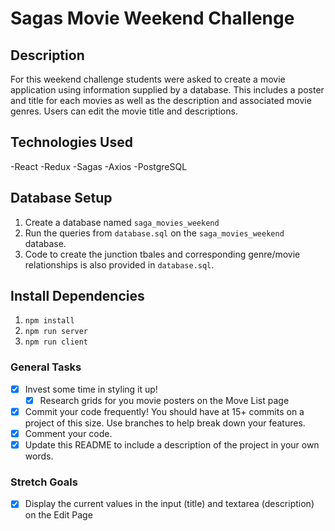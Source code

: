 # Sagas Movie Weekend Challenge

## Description

For this weekend challenge students were asked to create a movie application using information supplied by a database. This includes a poster and title for each movies as well as the description and associated movie genres. Users can edit the movie title and descriptions.

## Technologies Used

-React
-Redux
-Sagas
-Axios
-PostgreSQL

## Database Setup

1. Create a database named `saga_movies_weekend`
2. Run the queries from `database.sql` on the `saga_movies_weekend` database.
3. Code to create the junction tbales and corresponding genre/movie relationships is also provided in `database.sql`.

## Install Dependencies

1. `npm install`
2. `npm run server`
3. `npm run client`

### General Tasks

- [x] Invest some time in styling it up!
    - [x] Research grids for you movie posters on the Move List page
- [x] Commit your code frequently! You should have at 15+ commits on a project of this size. Use branches to help break down your features.
- [x] Comment your code.
- [x] Update this README to include a description of the project in your own words.

### Stretch Goals

- [x] Display the current values in the input (title) and textarea (description) on the Edit Page

